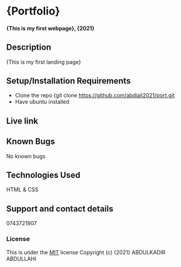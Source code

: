 # {Portfolio}
#### {This is my first webpage}, {2021}
## Description
{This is my first landing page}
## Setup/Installation Requirements
* Clone the repo {git clone https://github.com/abdiali2021/port.git
* Have ubuntu installed

## Live link 

## Known Bugs
No known bugs
## Technologies Used
HTML & CSS
## Support and contact details
0743721907
### License
This is under the [MIT](LICENSE) license
Copyright (c) {2021}  ABDULKADIR ABDULLAHI
